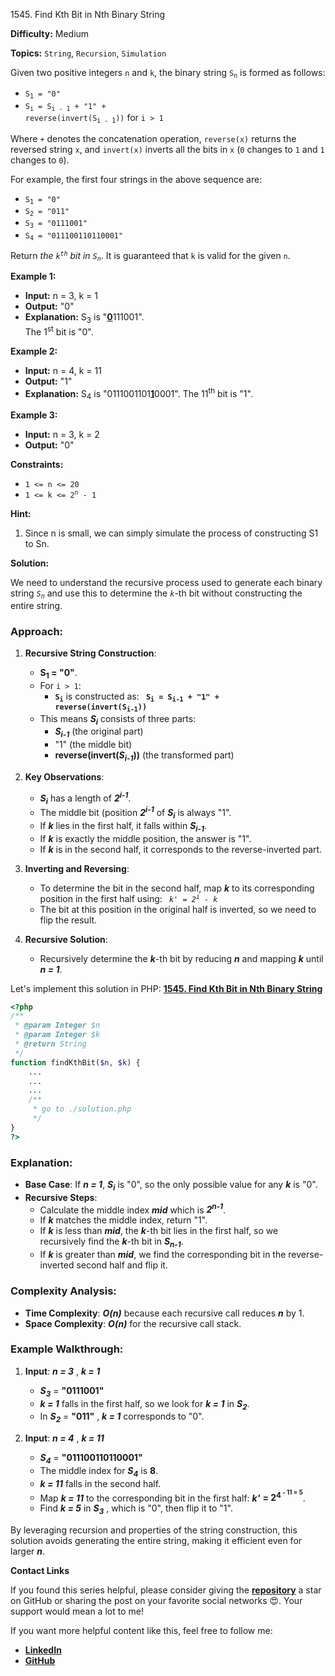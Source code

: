 1545\. Find Kth Bit in Nth Binary String

**Difficulty:** Medium

**Topics:** `String`, `Recursion`, `Simulation`

Given two positive integers `n` and `k`, the binary string <code>S<sub>n</sub></code> is formed as follows:

- <code>S<sub>1</sub> = "0"</code>
- <code>S<sub>i</sub> = S<sub>i - 1</sub> + "1" + reverse(invert(S<sub>i - 1</sub>))</code> for `i > 1`

Where `+` denotes the concatenation operation, `reverse(x)` returns the reversed string `x`, and `invert(x)` inverts all the bits in `x` (`0` changes to `1` and `1` changes to `0`).

For example, the first four strings in the above sequence are:

- <code>S<sub>1</sub> = "0"</code>
- <code>S<sub>2</sub> = "011"</code>
- <code>S<sub>3</sub> = "0111001"</code>
- <code>S<sub>4</sub> = "011100110110001"</code>

Return _the <code>k<sup>th</sup></code> bit in <code>S<sub>n</sub></code>_. It is guaranteed that `k` is valid for the given `n`.

**Example 1:**

- **Input:** n = 3, k = 1
- **Output:** "0"
- **Explanation:** S<sub>3</sub> is "<u>**0**</u>111001".\
  The 1<sup>st</sup> bit is "0".

**Example 2:**

- **Input:** n = 4, k = 11
- **Output:** "1"
- **Explanation:** S<sub>4</sub> is "0111001101<u>**1**</u>0001".
  The 11<sup>th</sup> bit is "1".

**Example 3:**

- **Input:** n = 3, k = 2
- **Output:** "0"



**Constraints:**

- `1 <= n <= 20`
- <code>1 <= k <= 2<sup>n</sup> - 1</code>


**Hint:**
1. Since n is small, we can simply simulate the process of constructing S1 to Sn.



**Solution:**

We need to understand the recursive process used to generate each binary string <code>_S<sub>n</sub>_</code> and use this to determine the _`k`_-th bit without constructing the entire string.

### Approach:

1. **Recursive String Construction**:
   - **S<sub>1</sub> = "0"**.
   - For `i > 1`:
      - <code>**S<sub>i</sub>**</code> is constructed as:
        <code>
        **S<sub>i</sub> = S<sub>i-1</sub> + "1" + reverse(invert(S<sub>i-1</sub>))**
        </code>
   - This means _**S<sub>i</sub>**_ consists of three parts:
      - _**S<sub>i-1</sub>**_ (the original part)
      - "1" (the middle bit)
      - **reverse(invert(_S<sub>i-1</sub>_))** (the transformed part)

2. **Key Observations**:
   - _**S<sub>i</sub>**_ has a length of _**2<sup>i-1</sup>**_.
   - The middle bit (position _**2<sup>i-1</sup>**_ of _**S<sub>i</sub>**_ is always "1".
   - If _**k**_ lies in the first half, it falls within _**S<sub>i-1</sub>**_.
   - If _**k**_ is exactly the middle position, the answer is "1".
   - If _**k**_ is in the second half, it corresponds to the reverse-inverted part.

3. **Inverting and Reversing**:
   - To determine the bit in the second half, map _**k**_ to its corresponding position in the first half using:
     <code>
     _k' = 2<sup>i</sup> - k_
     </code>
   - The bit at this position in the original half is inverted, so we need to flip the result.

4. **Recursive Solution**:
   - Recursively determine the _**k**_-th bit by reducing _**n**_ and mapping _**k**_ until _**n = 1**_.

Let's implement this solution in PHP: **[1545. Find Kth Bit in Nth Binary String](https://github.com/mah-shamim/leet-code-in-php/tree/main/algorithms/001545-find-kth-bit-in-nth-binary-string/solution.php)**

```php
<?php
/**
 * @param Integer $n
 * @param Integer $k
 * @return String
 */
function findKthBit($n, $k) {
    ...
    ...
    ...
    /**
     * go to ./solution.php
     */
}
?>
```

### Explanation:

- **Base Case**: If _**n = 1**_, _**S<sub>i</sub>**_ is "0", so the only possible value for any _**k**_ is "0".
- **Recursive Steps**:
   - Calculate the middle index _**mid**_ which is _**2<sup>n-1</sup>**_.
   - If _**k**_ matches the middle index, return "1".
   - If _**k**_ is less than _**mid**_, the _**k**_-th bit lies in the first half, so we recursively find the _**k**_-th bit in _**S<sub>n-1</sub>**_.
   - If _**k**_ is greater than _**mid**_, we find the corresponding bit in the reverse-inverted second half and flip it.

### Complexity Analysis:

- **Time Complexity**: _**O(n)**_ because each recursive call reduces _**n**_ by 1.
- **Space Complexity**: _**O(n)**_ for the recursive call stack.

### Example Walkthrough:

1. **Input**: _**n = 3**_ , _**k = 1**_ 
   - _**S<sub>3</sub>**_ = **"0111001"** 
   - _**k = 1**_  falls in the first half, so we look for _**k = 1**_  in _**S<sub>2</sub>**_.
   - In _**S<sub>2</sub>**_ = **"011"** , _**k = 1**_  corresponds to "0".

2. **Input**: _**n = 4**_ , _**k = 11**_ 
   - _**S<sub>4</sub>**_ = **"011100110110001"** 
   - The middle index for _**S<sub>4</sub>**_  is **8**.
   - _**k = 11**_ falls in the second half.
   - Map _**k = 11**_ to the corresponding bit in the first half: _**k'**_ **= 2<sup>4<sup> - 11 = 5**.
   - Find _**k = 5**_ in _**S<sub>3</sub>**_ , which is "0", then flip it to "1".

By leveraging recursion and properties of the string construction, this solution avoids generating the entire string, making it efficient even for larger _**n**_.


**Contact Links**

If you found this series helpful, please consider giving the **[repository](https://github.com/mah-shamim/leet-code-in-php)** a star on GitHub or sharing the post on your favorite social networks 😍. Your support would mean a lot to me!

If you want more helpful content like this, feel free to follow me:

- **[LinkedIn](https://www.linkedin.com/in/arifulhaque/)**
- **[GitHub](https://github.com/mah-shamim)**
